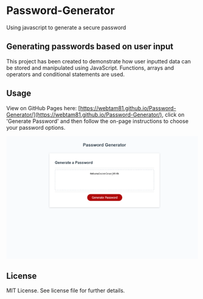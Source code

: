 # Password-Generator
Using javascript to generate a secure password

## Generating passwords based on user input

This project has been created to demonstrate how user inputted data can be stored and manipulated using JavaScript. 
Functions, arrays and operators and conditional statements are used.

## Usage

View on GitHub Pages here: [https://webtam81.github.io/Password-Generator/](https://webtam81.github.io/Password-Generator/), click on 'Generate Password' and then follow the on-page instructions to choose your password options.

![Screenshot of the Console-Finances website](pwd-gen-screenshot.png)

## License

MIT License. See license file for further details.
